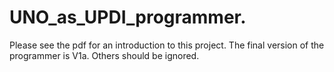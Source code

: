 # UNO_as_UPDI_programmer.
Please see the pdf for an introduction to this project.
The final version of the programmer is V1a.
Others should be ignored.
